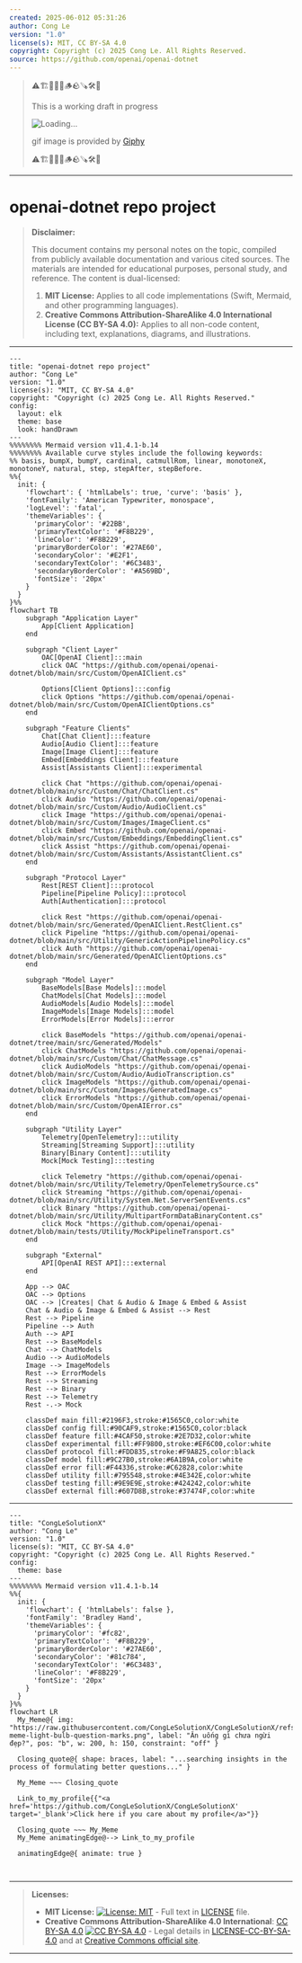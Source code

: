 ```yaml
---
created: 2025-06-012 05:31:26
author: Cong Le
version: "1.0"
license(s): MIT, CC BY-SA 4.0
copyright: Copyright (c) 2025 Cong Le. All Rights Reserved.
source: https://github.com/openai/openai-dotnet
---
```



> ⚠️🏗️🚧🦺🧱🪵🪨🪚🛠️👷
> 
> This is a working draft in progress
> 
> ![Loading...](https://media0.giphy.com/media/v1.Y2lkPTc5MGI3NjExeHJweDB5OWl5NzhrdXR6eDA0ZDZvZXFvbjloNnNnb3ZwbnZxbHVkYSZlcD12MV9pbnRlcm5hbF9naWZfYnlfaWQmY3Q9Zw/wJfZOIx30vMEDm16jz/giphy.gif)
>
> gif image is provided by [Giphy](https://giphy.com)
> 
> ⚠️🏗️🚧🦺🧱🪵🪨🪚🛠️👷


----




# openai-dotnet repo project
> **Disclaimer:**
>
> This document contains my personal notes on the topic,
> compiled from publicly available documentation and various cited sources.
> The materials are intended for educational purposes, personal study, and reference.
> The content is dual-licensed:
> 1. **MIT License:** Applies to all code implementations (Swift, Mermaid, and other programming languages).
> 2. **Creative Commons Attribution-ShareAlike 4.0 International License (CC BY-SA 4.0):** Applies to all non-code content, including text, explanations, diagrams, and illustrations.
---


```mermaid
---
title: "openai-dotnet repo project"
author: "Cong Le"
version: "1.0"
license(s): "MIT, CC BY-SA 4.0"
copyright: "Copyright (c) 2025 Cong Le. All Rights Reserved."
config:
  layout: elk
  theme: base
  look: handDrawn
---
%%%%%%%% Mermaid version v11.4.1-b.14
%%%%%%%% Available curve styles include the following keywords:
%% basis, bumpX, bumpY, cardinal, catmullRom, linear, monotoneX, monotoneY, natural, step, stepAfter, stepBefore.
%%{
  init: {
    'flowchart': { 'htmlLabels': true, 'curve': 'basis' },
    'fontFamily': 'American Typewriter, monospace',
    'logLevel': 'fatal',
    'themeVariables': {
      'primaryColor': '#22BB',
      'primaryTextColor': '#F8B229',
      'lineColor': '#F8B229',
      'primaryBorderColor': '#27AE60',
      'secondaryColor': '#E2F1',
      'secondaryTextColor': '#6C3483',
      'secondaryBorderColor': '#A569BD',
      'fontSize': '20px'
    }
  }
}%%
flowchart TB
    subgraph "Application Layer"
        App[Client Application]
    end

    subgraph "Client Layer"
        OAC[OpenAI Client]:::main
        click OAC "https://github.com/openai/openai-dotnet/blob/main/src/Custom/OpenAIClient.cs"
        
        Options[Client Options]:::config
        click Options "https://github.com/openai/openai-dotnet/blob/main/src/Custom/OpenAIClientOptions.cs"
    end

    subgraph "Feature Clients"
        Chat[Chat Client]:::feature
        Audio[Audio Client]:::feature
        Image[Image Client]:::feature
        Embed[Embeddings Client]:::feature
        Assist[Assistants Client]:::experimental
        
        click Chat "https://github.com/openai/openai-dotnet/blob/main/src/Custom/Chat/ChatClient.cs"
        click Audio "https://github.com/openai/openai-dotnet/blob/main/src/Custom/Audio/AudioClient.cs"
        click Image "https://github.com/openai/openai-dotnet/blob/main/src/Custom/Images/ImageClient.cs"
        click Embed "https://github.com/openai/openai-dotnet/blob/main/src/Custom/Embeddings/EmbeddingClient.cs"
        click Assist "https://github.com/openai/openai-dotnet/blob/main/src/Custom/Assistants/AssistantClient.cs"
    end

    subgraph "Protocol Layer"
        Rest[REST Client]:::protocol
        Pipeline[Pipeline Policy]:::protocol
        Auth[Authentication]:::protocol
        
        click Rest "https://github.com/openai/openai-dotnet/blob/main/src/Generated/OpenAIClient.RestClient.cs"
        click Pipeline "https://github.com/openai/openai-dotnet/blob/main/src/Utility/GenericActionPipelinePolicy.cs"
        click Auth "https://github.com/openai/openai-dotnet/blob/main/src/Generated/OpenAIClientOptions.cs"
    end

    subgraph "Model Layer"
        BaseModels[Base Models]:::model
        ChatModels[Chat Models]:::model
        AudioModels[Audio Models]:::model
        ImageModels[Image Models]:::model
        ErrorModels[Error Models]:::error
        
        click BaseModels "https://github.com/openai/openai-dotnet/tree/main/src/Generated/Models"
        click ChatModels "https://github.com/openai/openai-dotnet/blob/main/src/Custom/Chat/ChatMessage.cs"
        click AudioModels "https://github.com/openai/openai-dotnet/blob/main/src/Custom/Audio/AudioTranscription.cs"
        click ImageModels "https://github.com/openai/openai-dotnet/blob/main/src/Custom/Images/GeneratedImage.cs"
        click ErrorModels "https://github.com/openai/openai-dotnet/blob/main/src/Custom/OpenAIError.cs"
    end

    subgraph "Utility Layer"
        Telemetry[OpenTelemetry]:::utility
        Streaming[Streaming Support]:::utility
        Binary[Binary Content]:::utility
        Mock[Mock Testing]:::testing
        
        click Telemetry "https://github.com/openai/openai-dotnet/blob/main/src/Utility/Telemetry/OpenTelemetrySource.cs"
        click Streaming "https://github.com/openai/openai-dotnet/blob/main/src/Utility/System.Net.ServerSentEvents.cs"
        click Binary "https://github.com/openai/openai-dotnet/blob/main/src/Utility/MultipartFormDataBinaryContent.cs"
        click Mock "https://github.com/openai/openai-dotnet/blob/main/tests/Utility/MockPipelineTransport.cs"
    end

    subgraph "External"
        API[OpenAI REST API]:::external
    end

    App --> OAC
    OAC --> Options
    OAC --> |Creates| Chat & Audio & Image & Embed & Assist
    Chat & Audio & Image & Embed & Assist --> Rest
    Rest --> Pipeline
    Pipeline --> Auth
    Auth --> API
    Rest --> BaseModels
    Chat --> ChatModels
    Audio --> AudioModels
    Image --> ImageModels
    Rest --> ErrorModels
    Rest --> Streaming
    Rest --> Binary
    Rest --> Telemetry
    Rest -.-> Mock

    classDef main fill:#2196F3,stroke:#1565C0,color:white
    classDef config fill:#90CAF9,stroke:#1565C0,color:black
    classDef feature fill:#4CAF50,stroke:#2E7D32,color:white
    classDef experimental fill:#FF9800,stroke:#EF6C00,color:white
    classDef protocol fill:#FDD835,stroke:#F9A825,color:black
    classDef model fill:#9C27B0,stroke:#6A1B9A,color:white
    classDef error fill:#F44336,stroke:#C62828,color:white
    classDef utility fill:#795548,stroke:#4E342E,color:white
    classDef testing fill:#9E9E9E,stroke:#424242,color:white
    classDef external fill:#607D8B,stroke:#37474F,color:white
```


---

<!-- 
```mermaid
%% Current Mermaid version
info
```  -->


```mermaid
---
title: "CongLeSolutionX"
author: "Cong Le"
version: "1.0"
license(s): "MIT, CC BY-SA 4.0"
copyright: "Copyright (c) 2025 Cong Le. All Rights Reserved."
config:
  theme: base
---
%%%%%%%% Mermaid version v11.4.1-b.14
%%{
  init: {
    'flowchart': { 'htmlLabels': false },
    'fontFamily': 'Bradley Hand',
    'themeVariables': {
      'primaryColor': '#fc82',
      'primaryTextColor': '#F8B229',
      'primaryBorderColor': '#27AE60',
      'secondaryColor': '#81c784',
      'secondaryTextColor': '#6C3483',
      'lineColor': '#F8B229',
      'fontSize': '20px'
    }
  }
}%%
flowchart LR
  My_Meme@{ img: "https://raw.githubusercontent.com/CongLeSolutionX/CongLeSolutionX/refs/heads/main/assets/images/My-meme-light-bulb-question-marks.png", label: "Ăn uống gì chưa ngừi đẹp?", pos: "b", w: 200, h: 150, constraint: "off" }

  Closing_quote@{ shape: braces, label: "...searching insights in the process of formulating better questions..." }
    
  My_Meme ~~~ Closing_quote
    
  Link_to_my_profile{{"<a href='https://github.com/CongLeSolutionX/CongLeSolutionX' target='_blank'>Click here if you care about my profile</a>"}}

  Closing_quote ~~~ My_Meme
  My_Meme animatingEdge@--> Link_to_my_profile
  
  animatingEdge@{ animate: true }



```

---
>**Licenses:**
>
>- **MIT License:**  [![License: MIT](https://img.shields.io/badge/License-MIT-yellow.svg)](LICENSE) - Full text in [LICENSE](LICENSE) file.
>- **Creative Commons Attribution-ShareAlike 4.0 International**: [CC BY-SA 4.0](https://creativecommons.org/licenses/by-sa/4.0/) [![CC BY-SA 4.0](https://licensebuttons.net/l/by-sa/4.0/88x31.png)](https://creativecommons.org/licenses/by-sa/4.0/) - Legal details in [LICENSE-CC-BY-SA-4.0](THE_PAST/LICENSE-CC-BY-SA-4.0) and at [Creative Commons official site](https://creativecommons.org/licenses/by-sa/4.0/).
>
---
